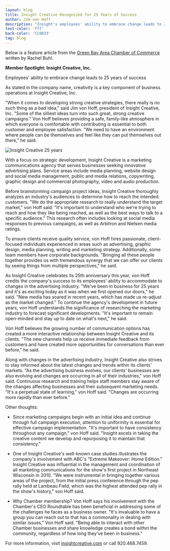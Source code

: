 ```yaml
---
layout: blog
title: Insight Creative Recognized for 25 Years of Success
author: Jim von Hoff
description: "Insight's employees' ability to embrace change leads to 25 years of success."
text-color: 'fff'
back-color: 'CC0033'
tag: blog
---
```

Below is a feature article from the [Green Bay Area Chamber of Commerce](http://www.titletown.org/) written by Rachel Buhl.

**Member Spotlight: Insight Creative, Inc.**

Employees' ability to embrace change leads to 25 years of success

As stated in the company name, creativity is a key component of business operations at Insight Creative, Inc.

"When it comes to developing strong creative strategies, there really is no such thing as a bad idea," said Jim von Hoff, president of Insight Creative, Inc. "Some of the silliest ideas turn into such great, strong creative campaigns." Von Hoff believes providing a safe, family-like atmosphere in which everyone is comfortable with contributing is essential to both customer and employee satisfaction. "We need to have an environment where people can be themselves and feel like they can put themselves out there," he said.

![Insight Creative 25 years](/img/blog/insight-creative-recognized-for-25-years-of-success.jpg)

With a focus on strategic development, Insight Creative is a marketing communications agency that serves businesses seeking innovative advertising plans. Service areas include media planning, website design and social media management, public and media relations, copywriting, graphic design and commercial photography, video and audio production.

Before brainstorming campaign project ideas, Insight Creative thoroughly analyzes an industry's audiences to determine how to reach the intended customers. "We do the appropriate research to really understand the target market," von Hoff said. "It's important to understand who we're trying to reach and how they like being reached, as well as the best ways to talk to a specific audience." This research often includes looking at social media responses to previous campaigns, as well as Arbitron and Nielsen media ratings.

To ensure clients receive quality service, von Hoff hires passionate, client-focused individuals experienced in areas such as advertising, graphic design, media planning, writing and marketing strategy. Additionally, some team members have corporate backgrounds. "Bringing all these people together provides us with tremendous synergy that we can offer our clients by seeing things from multiple perspectives," he said.

As Insight Creative celebrates its 25th anniversary this year, von Hoff credits the company's success to its employees' ability to accommodate to changes in the advertising industry. "We've been in business for 25 years and it's as exciting today as it was when we first opened our doors," he said. "New media has soared in recent years, which has made us re-adjust as the market changed." To continue the agency's development in future years, von Hoff understands the significance of researching the marketing industry to forecast significant developments. "It's important to remain open-minded and stay up to date on what's next," he said.

Von Hoff believes the growing number of communication options has created a more interactive relationship between Insight Creative and its clients. "The new channels help us receive immediate feedback from customers and have created more opportunities for conversations than ever before," he said.

Along with changes in the advertising industry, Insight Creative also strives to stay informed about the latest changes and trends within its clients' markets. "As the advertising business evolves, our clients' businesses are also evolving and changes are occurring in all of their industries," von Hoff said. Continuous research and training helps staff members stay aware of the changes affecting businesses and their subsequent marketing needs. "It's a perpetual state of learning," von Hoff said. "Changes are occurring more rapidly than ever before."

Other thoughts:

- Since marketing campaigns begin with an initial idea and continue through full campaign execution, attention to uniformity is essential for effective campaign implementation. "It's important to have consistency throughout any campaign," von Hoff said. "Insight excels in taking the creative content we develop and repurposing it to maintain that consistency."

- One of Insight Creative's well-known case studies illustrates the company's involvement with ABC's "Extreme Makeover: Home Edition." Insight Creative was influential in the management and coordination of all marketing communications for the show's first project in Northeast Wisconsin in 2010. "We were instrumental in bringing together various areas of the project, from the initial press conference through the pep rally held at Lambeau Field, which was the highest attended pep rally in the show's history," von Hoff said.

- Why Chamber membership? Von Hoff says his involvement with the Chamber's CEO Roundtable has been beneficial in addressing some of the challenges he faces as a business owner. "It's invaluable to have a group you can reach out to that has a commonality in dealing with similar issues," Von Hoff said. "Being able to interact with other Chamber businesses and share knowledge creates a bond within the community, regardless of how long they've been in business."

For more information, visit [insightcreative.com](http://www.insightcreative.com) or call 920.468.7459.
